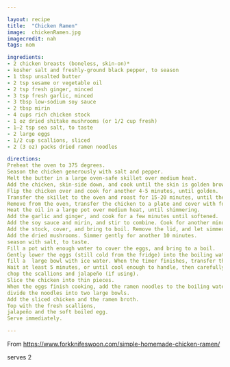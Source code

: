 ```yaml
---

layout: recipe
title:  "Chicken Ramen"
image:  chickenRamen.jpg
imagecredit: nah
tags: nom

ingredients:
- 2 chicken breasts (boneless, skin-on)*
- kosher salt and freshly-ground black pepper, to season
- 1 tbsp unsalted butter
- 2 tsp sesame or vegetable oil
- 2 tsp fresh ginger, minced
- 3 tsp fresh garlic, minced
- 3 tbsp low-sodium soy sauce
- 2 tbsp mirin
- 4 cups rich chicken stock
- 1 oz dried shitake mushrooms (or 1/2 cup fresh)
- 1–2 tsp sea salt, to taste
- 2 large eggs
- 1/2 cup scallions, sliced
- 2 (3 oz) packs dried ramen noodles

directions:
Preheat the oven to 375 degrees.
Season the chicken generously with salt and pepper. 
Melt the butter in a large oven-safe skillet over medium heat.
Add the chicken, skin-side down, and cook until the skin is golden brown and releases easily from the pan,about 5-7 minutes.
Flip the chicken over and cook for another 4-5 minutes, until golden.
Transfer the skillet to the oven and roast for 15-20 minutes, until the chicken is cooked through.
Remove from the oven, transfer the chicken to a plate and cover with foil until ready to serve.
Heat the oil in a large pot over medium heat, until shimmering.
Add the garlic and ginger, and cook for a few minutes until softened. 
Add the soy sauce and mirin, and stir to combine. Cook for another minute.
Add the stock, cover, and bring to boil. Remove the lid, and let simmer uncovered for 5 minutes.
Add the dried mushrooms. Simmer gently for another 10 minutes.
season with salt, to taste.
Fill a pot with enough water to cover the eggs, and bring to a boil. 
Gently lower the eggs (still cold from the fridge) into the boiling water, and let simmer for 7 minutes (for a slightly-runny yoke) or 8 minutes (for a soft, but set-up yoke).
fill a  large bowl with ice water. When the timer finishes, transfer the eggs to the ice bath to stop the cooking process. 
Wait at least 5 minutes, or until cool enough to handle, then carefully peel away the shell and slice in half, lengthwise.
chop the scallions and jalapeño (if using).
Slice the chicken into thin pieces.
When the eggs finish cooking, add the ramen noodles to the boiling water.Cook for 2-3 minutes, until soft. 
divide the noodles into two large bowls. 
Add the sliced chicken and the ramen broth. 
Top with the fresh scallions, 
jalapeño and the soft boiled egg. 
Serve immediately.

---
```

From
https://www.forkknifeswoon.com/simple-homemade-chicken-ramen/

serves 2
